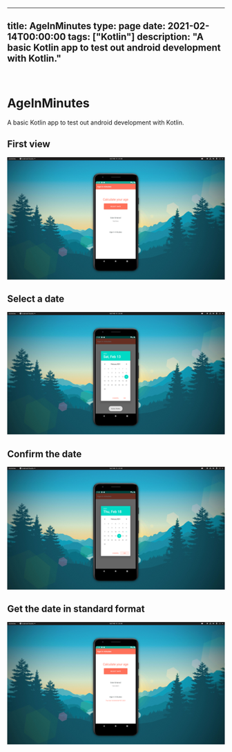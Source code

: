 
---
title: AgeInMinutes
type: page
date: 2021-02-14T00:00:00
tags: ["Kotlin"]
description: "A basic Kotlin app to test out android development with Kotlin."
---


<br>

# AgeInMinutes
A basic Kotlin app to test out android development with Kotlin.

## First view
![View 1](https://github.com/JakeRoggenbuck/AgeInMinutes/blob/main/images/view1.png)
## Select a date
![View 2](https://github.com/JakeRoggenbuck/AgeInMinutes/blob/main/images/view2.png)
## Confirm the date
![View 3](https://github.com/JakeRoggenbuck/AgeInMinutes/blob/main/images/view3.png)
## Get the date in standard format
![View 4](https://github.com/JakeRoggenbuck/AgeInMinutes/blob/main/images/view4.png)
